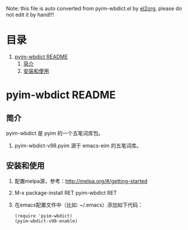 Note: this file is auto converted from pyim-wbdict.el by [el2org](https://github.com/tumashu/el2org), please do not edit it by hand!!!


# &#30446;&#24405;

1.  [pyim-wbdict README](#org1c3fe63)
    1.  [简介](#org5d91ab6)
    2.  [安装和使用](#orgaae6d28)


<a id="org1c3fe63"></a>

# pyim-wbdict README


<a id="org5d91ab6"></a>

## 简介

pyim-wbdict 是 pyim 的一个五笔词库包。

1.  pyim-wbdict-v98.pyim 源于 emacs-eim 的五笔词库。


<a id="orgaae6d28"></a>

## 安装和使用

1.  配置melpa源，参考：<http://melpa.org/#/getting-started>
2.  M-x package-install RET pyim-wbdict RET
3.  在emacs配置文件中（比如: ~/.emacs）添加如下代码：

        (require 'pyim-wbdict)
        (pyim-wbdict-v98-enable)
